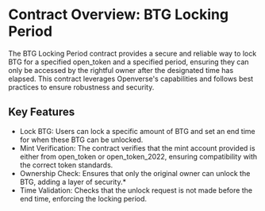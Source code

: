 # Contract Overview: BTG Locking Period
The BTG Locking Period contract provides a secure and reliable way to lock BTG for a specified open_token and a specified period, 
ensuring they can only be accessed by the rightful owner after the designated time has elapsed. 
This contract leverages Openverse's capabilities and follows best practices to ensure robustness and security.
## Key Features
* Lock BTG: Users can lock a specific amount of BTG and set an end time for when these BTG can be unlocked.
* Mint Verification: The contract verifies that the mint account provided is either from open_token or open_token_2022, ensuring compatibility with the correct token standards.
* Ownership Check: Ensures that only the original owner can unlock the BTG, adding a layer of security.*
* Time Validation: Checks that the unlock request is not made before the end time, enforcing the locking period.